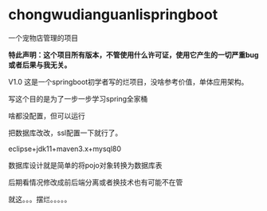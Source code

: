 # chongwudianguanlispringboot
一个宠物店管理的项目

**特此声明：这个项目所有版本，不管使用什么许可证，使用它产生的一切严重bug或者后果与我无关。**

V1.0
这是一个springboot初学者写的烂项目，没啥参考价值，单体应用架构。

写这个目的是为了一步一步学习spring全家桶

啥都没配置，但可以运行


把数据库改改，ssl配置一下就行了。


eclipse+jdk11+maven3.x+mysql80




数据库设计就是简单的将pojo对象转换为数据库表


后期看情况修改成前后端分离或者换技术也有可能不在管


就这。。。摆烂。。。。。
